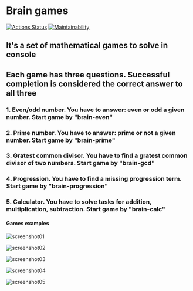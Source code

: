 # Brain games

[![Actions Status](https://github.com/DmitryKr2021/frontend-project-44/workflows/hexlet-check/badge.svg)](https://github.com/DmitryKr2021/frontend-project-44/actions)
[![Maintainability](https://api.codeclimate.com/v1/badges/a764ffb0de786ba10f19/maintainability)](https://codeclimate.com/github/DmitryKr2021/frontend-project-44/maintainability)

## It's a set of mathematical games to solve in console

## Each game has three questions. Successful completion is considered the correct answer to all three

### 1. Even/odd number. You have to answer: even or odd a given number. Start game by "brain-even"

### 2. Prime number. You have to answer: prime or not a given number. Start game by "brain-prime"

### 3. Gratest common divisor. You have to find a gratest common divisor of two numbers. Start game by "brain-gcd"

### 4. Progression. You have to find a missing progression term. Start game by "brain-progression"

### 5. Calculator. You have to solve tasks for addition, multiplication, subtraction. Start game by "brain-calc"

#### Games examples

![screenshot01](https://user-images.githubusercontent.com/79040401/216250498-0657c85a-5098-4bbc-8584-027919e39427.png)

![screenshot02](https://user-images.githubusercontent.com/79040401/216250590-c0d979c4-987e-4229-908e-196f9b51a3dd.png)

![screenshot03](https://user-images.githubusercontent.com/79040401/216250644-ca336ced-e56e-4941-ac54-5a2df7038b91.png)

![screenshot04](https://user-images.githubusercontent.com/79040401/216250688-2089c360-dfbc-4562-b880-f274d54ea8cc.png)

![screenshot05](https://user-images.githubusercontent.com/79040401/216250733-090eb5df-3f20-4eaf-8d8b-7c31a73a4262.png)
